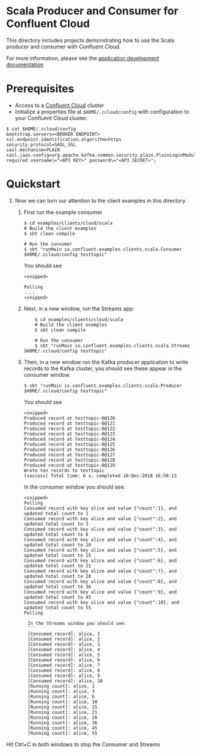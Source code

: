 # Scala Producer and Consumer for Confluent Cloud

This directory includes projects demonstrating how to use the Scala producer and consumer with Confluent Cloud.

For more information, please see the [application development documentation](https://docs.confluent.io/current/api-javadoc.html)


# Prerequisites

* Access to a [Confluent Cloud](https://www.confluent.io/confluent-cloud/) cluster
* Initialize a properties file at `$HOME/.ccloud/config` with configuration to your Confluent Cloud cluster:

```shell
$ cat $HOME/.ccloud/config
bootstrap.servers=<BROKER ENDPOINT>
ssl.endpoint.identification.algorithm=https
security.protocol=SASL_SSL
sasl.mechanism=PLAIN
sasl.jaas.config=org.apache.kafka.common.security.plain.PlainLoginModule required username\="<API KEY>" password\="<API SECRET>";
```

# Quickstart

1. Now we can turn our attention to the client examples in this directory.

	1. First run the example consumer
		```shell
		$ cd examples/clients/cloud/scala
		# Build the client examples
		$ sbt clean compile
		
		# Run the consumer 
		$ sbt "runMain io.confluent.examples.clients.scala.Consumer $HOME/.ccloud/config testtopic"
		```
		You should see
		
		```
		<snipped>
		
		Polling
		....
		<snipped>
		```
	2. Next, in a new window, run the Streams app:
	    ```shell
    		$ cd examples/clients/cloud/scala
    		# Build the client examples
    		$ sbt clean compile
    		
    		# Run the consumer
    		$ sbt "runMain io.confluent.examples.clients.scala.Streams $HOME/.ccloud/config testtopic"
        ```

	3. Then, in a new window run the Kafka producer application to write records to the Kafka cluster, you should see these appear in the consumer window.

		```shell
		$ sbt "runMain io.confluent.examples.clients.scala.Producer $HOME/.ccloud/config testtopic"
		```
        		
        You should see
        		
        ```
        <snipped>
        Produced record at testtopic-0@120
        Produced record at testtopic-0@121
        Produced record at testtopic-0@122
        Produced record at testtopic-0@123
        Produced record at testtopic-0@124
        Produced record at testtopic-0@125
        Produced record at testtopic-0@126
        Produced record at testtopic-0@127
        Produced record at testtopic-0@128
        Produced record at testtopic-0@129
        Wrote ten records to testtopic
        [success] Total time: 6 s, completed 10-Dec-2018 16:50:13

		```
		
		In the consumer window you should see:
		```
		<snipped>
	    Polling
        Consumed record with key alice and value {"count":1}, and updated total count to 1
        Consumed record with key alice and value {"count":2}, and updated total count to 3
        Consumed record with key alice and value {"count":3}, and updated total count to 6
        Consumed record with key alice and value {"count":4}, and updated total count to 10
        Consumed record with key alice and value {"count":5}, and updated total count to 15
        Consumed record with key alice and value {"count":6}, and updated total count to 21
        Consumed record with key alice and value {"count":7}, and updated total count to 28
        Consumed record with key alice and value {"count":8}, and updated total count to 36
        Consumed record with key alice and value {"count":9}, and updated total count to 45
        Consumed record with key alice and value {"count":10}, and updated total count to 55
        Polling

```
        In the Streams window you should see:
        ```
        [Consumed record]: alice, 1
        [Consumed record]: alice, 2
        [Consumed record]: alice, 3
        [Consumed record]: alice, 4
        [Consumed record]: alice, 5
        [Consumed record]: alice, 6
        [Consumed record]: alice, 7
        [Consumed record]: alice, 8
        [Consumed record]: alice, 9
        [Consumed record]: alice, 10
        [Running count]: alice, 1
        [Running count]: alice, 3
        [Running count]: alice, 6
        [Running count]: alice, 10
        [Running count]: alice, 15
        [Running count]: alice, 21
        [Running count]: alice, 28
        [Running count]: alice, 36
        [Running count]: alice, 45
        [Running count]: alice, 55
   ```
Hit Ctrl+C in both windows to stop the Consumer and Streams
